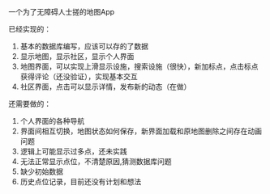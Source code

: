 一个为了无障碍人士搓的地图App


已经实现的：
1. 基本的数据库编写，应该可以存的了数据
2. 显示地图，显示社区，显示个人界面
3. 地图界面，可以实现上滑显示设施，搜索设施（很快），新加标点，点击标点获得评论（还没验证），实现基本交互
4. 社区界面，点击可以显示详情，发布新的动态（在做）  
  

还需要做的：
1. 个人界面的各种导航
2. 界面间相互切换，地图状态如何保存，新界面加载和原地图删除之间存在动画问题
3. 逻辑上可能显示过多点，还未实践  
4. 无法正常显示点位，不清楚原因,猜测数据库问题  
5. 缺少初始数据  
6. 历史点位记录，目前还没有计划和想法

